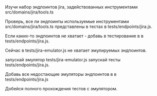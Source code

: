 Изучи набор эндпоинтов jira, задействованных инструментами src/domains/jira/tools.ts

Проверь, все ли эндпоинты используемые инструментами src/domains/jira/tools.ts представлены в тестах 
в tests/endpoints/jira.js.

Если каких-то эндпоинтов не хватает - добавь в тестирование в в tests/endpoints/jira.js.

Сейчас в tests/jira-emulator.js не хватает эмулируемых эндпоинтов.

запускай эмулятор tests/jira-emulator.js запускай тесты tests/endpoints/jira.js. 

Добавь все недостающие эмуляторы эндпоинтов в в tests/endpoints/jira.js

Добейся полного прохождения тестов с эмулятором.




